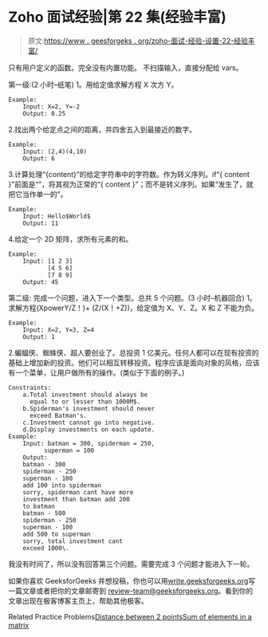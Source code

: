 # Zoho 面试经验|第 22 集(经验丰富)

> 原文:[https://www . geesforgeks . org/zoho-面试-经验-设置-22-经验丰富/](https://www.geeksforgeeks.org/zoho-interview-experience-set-22-experienced/)

只有用户定义的函数。完全没有内置功能。
不扫描输入，直接分配给 vars。

第一级:(2 小时–纸笔)
1。用给定值求解方程 X 次方 Y。

```
Example:
    Input: X=2, Y=-2
    Output: 0.25
```

2.找出两个给定点之间的距离，并四舍五入到最接近的数字。

```
Example:
    Input: (2,4)(4,10)
    Output: 6
```

3.计算处理“{content}”的给定字符串中的字符数。作为转义序列。if“{ content }”前面是“”，将其视为正常的“{ content }”；而不是转义序列。如果“发生了，就把它当作单一的”。

```
Example:
    Input: Hello$World$
    Output: 11
```

4.给定一个 2D 矩阵，求所有元素的和。

```
Example:
    Input: [1 2 3]
           [4 5 6]
           [7 8 9]
    Output: 45
```

第二级:
完成一个问题，进入下一个类型。总共 5 个问题。(3 小时–机器回合)
1。求解方程(XpowerY/Z！)+ (Z/(X！+Z))，给定值为 X、Y、Z。X 和 Z 不能为负。

```
Example:
    Input: X=2, Y=3, Z=4
    Output: 1
```

2.蝙蝠侠、蜘蛛侠、超人要创业了。总投资 1 亿美元。任何人都可以在现有投资的基础上增加新的投资。他们可以相互转移投资。程序应该是面向对象的风格，应该有一个菜单，让用户做所有的操作。(类似于下面的例子。)

```
Constraints:
    a.Total investment should always be 
      equal to or lesser than 1000M$.
    b.Spiderman's investment should never
      exceed Batman's.
    c.Investment cannot go into negative.
    d.Display investments on each update.
Example:
    Input: batman = 300, spiderman = 250,
          superman = 100
    Output:
    batman - 300
    spiderman - 250
    superman - 100
    add 100 into spiderman
    sorry, spiderman cant have more 
    investment than batman add 200 
    to batman
    batman - 500
    spiderman - 250
    superman - 100
    add 500 to superman
    sorry, total investment cant 
    exceed 1000\. 
```

我没有时间了，所以没有回答第三个问题。需要完成 3 个问题才能进入下一轮。

如果你喜欢 GeeksforGeeks 并想投稿，你也可以用[write.geeksforgeeks.org](https://write.geeksforgeeks.org)写一篇文章或者把你的文章邮寄到 review-team@geeksforgeeks.org。看到你的文章出现在极客博客主页上，帮助其他极客。

Related Practice Problems[Distance between 2 points](https://practice.geeksforgeeks.org/problems/distance-between-2-points/0)[Sum of elements in a matrix](https://practice.geeksforgeeks.org/problems/sum-of-elements-in-a-matrix/0)